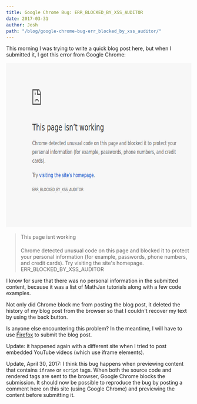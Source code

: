 ```yaml
---
title: Google Chrome Bug: ERR_BLOCKED_BY_XSS_AUDITOR
date: 2017-03-31
author: Josh
path: "/blog/google-chrome-bug-err_blocked_by_xss_auditor/"
---
```


This morning I was trying to write a quick blog post here, but when I submitted it, I got this error from Google Chrome:

<img src="/files/chrome-xss.png" width="720" height="447" alt="chrome-xss.png" />

<blockquote>This page isnt working

Chrome detected unusual code on this page and blocked it to protect your personal information (for example, passwords, phone numbers, and credit cards).
Try visiting the site's homepage.
ERR_BLOCKED_BY_XSS_AUDITOR</blockquote>

I know for sure that there was no personal information in the submitted content, because it was a list of MathJax tutorials along with a few code examples.

Not only did Chrome block me from posting the blog post, it deleted the history of my blog post from the browser so that I couldn't recover my text by using the back button.

Is anyone else encountering this problem? In the meantime, I will have to use <a href="https://www.firefox.com/">Firefox</a> to submit the blog post.

Update: it happened again with a different site when I tried to post embedded YouTube videos (which use iframe elements).

Update, April 30, 2017: I think this bug happens when previewing content that contains <code>iframe</code> or <code>script</code> tags. When both the source code and rendered tags are sent to the browser, Google Chrome blocks the submission. It should now be possible to reproduce the bug by posting a comment here on this site (using Google Chrome) and previewing the content before submitting it.

